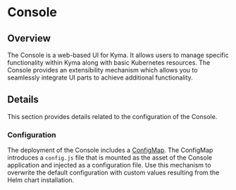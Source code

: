 # Console

## Overview

The Console is a web-based UI for Kyma.
It allows users to manage specific functionality within Kyma along with basic Kubernetes resources.
The Console provides an extensibility mechanism which allows you to seamlessly integrate UI parts to achieve additional functionality.

## Details

This section provides details related to the configuration of the Console.

### Configuration

The deployment of the Console includes a [ConfigMap](templates/configmap.yaml).
The ConfigMap introduces a `config.js` file that is mounted as the asset of the Console application and injected as a configuration file.
Use this mechanism to overwrite the default configuration with custom values resulting from the Helm chart installation.

